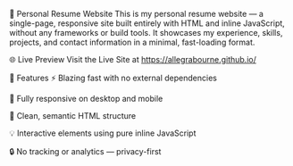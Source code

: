 💼 Personal Resume Website
This is my personal resume website — a single-page, responsive site built entirely with HTML and inline JavaScript, without any frameworks or build tools.
It showcases my experience, skills, projects, and contact information in a minimal, fast-loading format.

🌐 Live Preview
Visit the Live Site at https://allegrabourne.github.io/

🚀 Features
⚡ Blazing fast with no external dependencies

📱 Fully responsive on desktop and mobile

🧠 Clean, semantic HTML structure

💡 Interactive elements using pure inline JavaScript

🔒 No tracking or analytics — privacy-first
